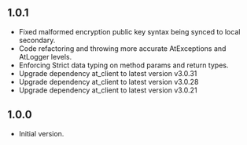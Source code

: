 ## 1.0.1
- Fixed malformed encryption public key syntax being synced to local secondary.
- Code refactoring and throwing more accurate AtExceptions and AtLogger levels.
- Enforcing Strict data typing on method params and return types.
- Upgrade dependency at_client to latest version v3.0.31
- Upgrade dependency at_client to latest version v3.0.28
- Upgrade dependency at_client to latest version v3.0.21
## 1.0.0
- Initial version.

